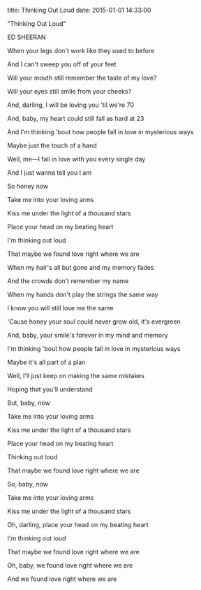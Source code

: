 title: Thinking Out Loud
date: 2015-01-01 14:33:00

"Thinking Out Loud"

ED SHEERAN

When your legs don't work like they used to before

And I can't sweep you off of your feet

Will your mouth still remember the taste of my love?

Will your eyes still smile from your cheeks?

And, darling, I will be loving you 'til we're 70

And, baby, my heart could still fall as hard at 23

And I'm thinking 'bout how people fall in love in mysterious ways

Maybe just the touch of a hand

Well, me—I fall in love with you every single day

And I just wanna tell you I am

So honey now

Take me into your loving arms

Kiss me under the light of a thousand stars

Place your head on my beating heart

I'm thinking out loud

That maybe we found love right where we are

When my hair's all but gone and my memory fades

And the crowds don't remember my name

When my hands don't play the strings the same way

I know you will still love me the same

'Cause honey your soul could never grow old, it's evergreen

And, baby, your smile's forever in my mind and memory

I'm thinking 'bout how people fall in love in mysterious ways

Maybe it's all part of a plan

Well, I'll just keep on making the same mistakes

Hoping that you'll understand

But, baby, now

Take me into your loving arms

Kiss me under the light of a thousand stars

Place your head on my beating heart

Thinking out loud

That maybe we found love right where we are

So, baby, now

Take me into your loving arms

Kiss me under the light of a thousand stars

Oh, darling, place your head on my beating heart

I'm thinking out loud

That maybe we found love right where we are

Oh, baby, we found love right where we are

And we found love right where we are

